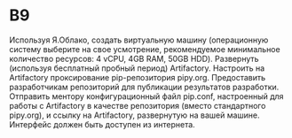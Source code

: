 # B9
Используя Я.Облако, создать виртуальную машину (операционную систему выберите на свое усмотрение, рекомендуемое минимальное количество ресурсов: 4 vCPU, 4GB RAM, 50GB HDD).
Развернуть (используя бесплатный пробный период) Artifactory.
Настроить на Artifactory проксирование pip-репозитория pipy.org.
Предоставить разработчикам репозиторий для публикации результатов разработки.
Отправить ментору конфигурационный файл pip.conf, настроенный для работы с Artifactory в качестве репозитория (вместо стандартного pipy.org), и ссылку на Artifactory, развернутую на вашей машине. Интерфейс должен быть доступен из интернета.
